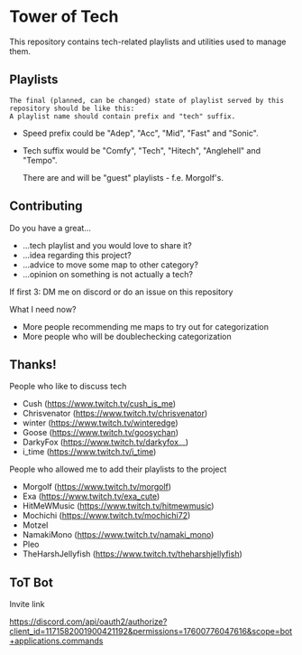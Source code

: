 # Tower of Tech

This repository contains tech-related playlists and utilities used to manage them.

## Playlists


    The final (planned, can be changed) state of playlist served by this repository should be like this:
    A playlist name should contain prefix and "tech" suffix.
  

* Speed prefix could be "Adep", "Acc", "Mid", "Fast" and "Sonic".
* Tech suffix would be "Comfy", "Tech", "Hitech", "Anglehell" and "Tempo".


    There are and will be "guest" playlists - f.e. Morgolf's.
  

## Contributing

Do you have a great...

* ...tech playlist and you would love to share it?
* ...idea regarding this project?
* ...advice to move some map to other category?
* ...opinion on something is not actually a tech?

If first 3: DM me on discord or do an issue on this repository

What I need now?

* More people recommending me maps to try out for categorization
* More people who will be doublechecking categorization

## Thanks!

People who like to discuss tech

* Cush (https://www.twitch.tv/cush_is_me)
* Chrisvenator (https://www.twitch.tv/chrisvenator)
* winter (https://www.twitch.tv/winteredge)
* Goose (https://www.twitch.tv/goosychan)
* DarkyFox (https://www.twitch.tv/darkyfox__)
* i_time (https://www.twitch.tv/i_time)

People who allowed me to add their playlists to the project

* Morgolf (https://www.twitch.tv/morgolf)
* Exa (https://www.twitch.tv/exa_cute)
* HitMeWMusic (https://www.twitch.tv/hitmewmusic)
* Mochichi (https://www.twitch.tv/mochichi72)
* Motzel
* NamakiMono (https://www.twitch.tv/namaki_mono)
* Pleo
* TheHarshJellyfish (https://www.twitch.tv/theharshjellyfish)

## ToT Bot

Invite link

https://discord.com/api/oauth2/authorize?client_id=1171582001900421192&permissions=17600776047616&scope=bot+applications.commands

